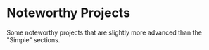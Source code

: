 # Noteworthy Projects
 Some noteworthy projects that are slightly more advanced than the "Simple" sections.
